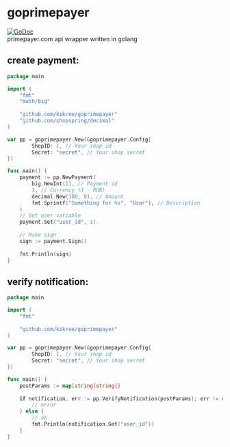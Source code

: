 # goprimepayer
[![GoDoc](https://godoc.org/github.com/kikree/goprimepayer?status.png)](https://godoc.org/github.com/kikree/goprimepayer)
<br />
primepayer.com api wrapper written in golang


## create payment:
```go
package main

import (
	"fmt"
	"math/big"
	
	"github.com/kikree/goprimepayer"
	"github.com/shopspring/decimal"
)

var pp = goprimepayer.New(&goprimepayer.Config{
        ShopID: 1, // Your shop id
        Secret: "secret", // Your shop secret
})

func main() {
    payment := pp.NewPayment(
        big.NewInt(1), // Payment id
        3, // Currency (3 - RUB)
        decimal.New(100, 0), // Amount
        fmt.Sprintf("Something for %s", "User"), // Description
    )
    // Set user variable
    payment.Set("user_id", 1)
    
    // Make sign
    sign := payment.Sign()
    
    fmt.Println(sign)
}
```

## verify notification:
```go
package main

import (
	"fmt"
	
	"github.com/kikree/goprimepayer"
)

var pp = goprimepayer.New(&goprimepayer.Config{
        ShopID: 1, // Your shop id
        Secret: "secret", // Your shop secret
})

func main() {
	postParams := map[string]string{}
	
   	if notification, err := pp.VerifyNotification(postParams); err != nil {
   		// error
   	} else {
   		// ok
   		fmt.Println(notification.Get("user_id"))
   	}
}
```